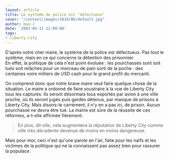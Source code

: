 ```yaml
---
layout: article
title: Le système de police est "défectueux"
cover: "/content/images/2016/06/default.jpg"
author: max-2
date: '2003-04-11 22:00:00'
tags:
- liberty-city
---
```


D'après notre cher maire, le système de la police est défectueux. Pas tout le système, mais en ce qui concerne la détention des prisonnier.  
En effet, la politique de cela n'est point évoluée : les pourchassés sont soit tués soit relâchés pour un morceau de pain sorti de la poche : des centaines voire milliers de USD cash pour le grand profit du mercanti.

On comprend donc que notre brave maire veut faire quelque chose de la situation. Le maire a ordonné de faire soustraire à la vue de Liberty City tous les capturés. Ils seront désormais tous exportés par avion à une ville proche, où ils seront jugés puis gardés détenus, par manque de prisons à Liberty City. Mais disons-le carrément, il n'y en a pas ici, de prison. Aucun pourchassé ne devra être tué. La mairie est sûre de la réussite de ces réformes, a-t-elle affirmée fièrement.

> En plus, _dit-elle_, cela augmentera la réputation de Liberty City comme ville très décadente devenue de moins en moins dangereuse.

Mais pour moi, ceci n'est qu'une parole en l'air, faite pour les naïfs et les victimes de la politique qui ne la connaissent pas assez bien pour rassurer la populace.